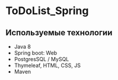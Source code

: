 # ToDoList_Spring

## Используемые технологии

- Java 8 
- Spring boot: Web
- PostgresSQL / MySQL
- Thymeleaf, HTML, CSS, JS
- Maven
